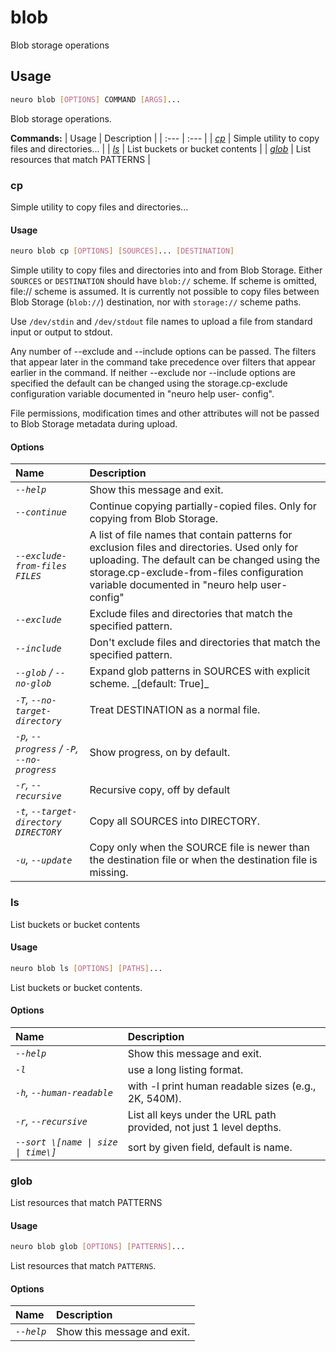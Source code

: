 # blob

Blob storage operations

## Usage

```bash
neuro blob [OPTIONS] COMMAND [ARGS]...
```

Blob storage operations.

**Commands:**
| Usage | Description |
| :--- | :--- |
| [_cp_](blob.md#cp) | Simple utility to copy files and directories... |
| [_ls_](blob.md#ls) | List buckets or bucket contents |
| [_glob_](blob.md#glob) | List resources that match PATTERNS |


### cp

Simple utility to copy files and directories...


#### Usage

```bash
neuro blob cp [OPTIONS] [SOURCES]... [DESTINATION]
```

Simple utility to copy files and directories into and from Blob Storage.
Either `SOURCES` or `DESTINATION` should have `blob://` scheme.
If scheme is
omitted, file:// scheme is assumed. It is currently not possible to
copy files
between Blob Storage (`blob://`) destination, nor with `storage://`
scheme
paths.

Use `/dev/stdin` and `/dev/stdout` file names to upload a file from
standard input
or output to stdout.

Any number of --exclude and --include
options can be passed.  The
filters that appear later in the command take
precedence over filters
that appear earlier in the command.  If neither
--exclude nor
--include options are specified the default can be changed using
the
storage.cp-exclude configuration variable documented in
"neuro help user-
config".

File permissions, modification times and other attributes will not
be passed to
Blob Storage metadata during upload.

#### Options

| Name | Description |
| :--- | :--- |
| _`--help`_ | Show this message and exit. |
| _`--continue`_ | Continue copying partially-copied files. Only for copying from Blob Storage. |
| _`--exclude-from-files FILES`_ | A list of file names that contain patterns for exclusion files and directories. Used only for uploading. The default can be changed using the storage.cp-exclude-from-files configuration variable documented in "neuro help user-config" |
| _`--exclude`_ | Exclude files and directories that match the specified pattern. |
| _`--include`_ | Don't exclude files and directories that match the specified pattern. |
| _`--glob` / `--no-glob`_ | Expand glob patterns in SOURCES with explicit scheme.  \_\[default: True\]\_ |
| _`-T`, `--no-target-directory`_ | Treat DESTINATION as a normal file. |
| _`-p`, `--progress` / `-P`, `--no-progress`_ | Show progress, on by default. |
| _`-r`, `--recursive`_ | Recursive copy, off by default |
| _`-t`, `--target-directory DIRECTORY`_ | Copy all SOURCES into DIRECTORY. |
| _`-u`, `--update`_ | Copy only when the SOURCE file is newer than the destination file or when the destination file is missing. |



### ls

List buckets or bucket contents


#### Usage

```bash
neuro blob ls [OPTIONS] [PATHS]...
```

List buckets or bucket contents.

#### Options

| Name | Description |
| :--- | :--- |
| _`--help`_ | Show this message and exit. |
| _`-l`_ | use a long listing format. |
| _`-h`, `--human-readable`_ | with -l print human readable sizes \(e.g., 2K, 540M\). |
| _`-r`, `--recursive`_ | List all keys under the URL path provided, not just 1 level depths. |
| _`--sort \[name \| size \| time\]`_ | sort by given field, default is name. |



### glob

List resources that match PATTERNS


#### Usage

```bash
neuro blob glob [OPTIONS] [PATTERNS]...
```

List resources that match `PATTERNS`.

#### Options

| Name | Description |
| :--- | :--- |
| _`--help`_ | Show this message and exit. |


